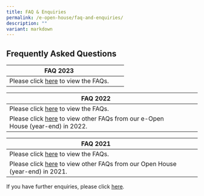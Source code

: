 ```yaml
---
title: FAQ & Enquiries
permalink: /e-open-house/faq-and-enquiries/
description: ""
variant: markdown
---
```

## Frequently Asked Questions



| FAQ 2023 |  |  |
| -------- | -------- | -------- |
| Please click [here](/files/FAQS\faqs%20eopen%20house%202023.pdf) to view the FAQs.  |     |    |

| FAQ 2022 |  |  |
| -------- | -------- | -------- |
| Please click [here](/files/e-Open%20House%202022Nov%20\_9%20Nov%2022.pdf) to view the FAQs.  |    |    |
| Please click [here](/files/%20from%20our%20e-Open%20House%20year-end%20in%202022.pdf) to view other FAQs from our e-Open House (year-end) in 2022. |    |    |

| FAQ 2021 |  |  |
| -------- | -------- | -------- |
| Please click [here](/files/e-Open%20House%202021%20Nov_FAQs.pdf) to view the FAQs.  |     |    |
|Please click [here](/files/e-Open%20House%202021%20Nov_Collated%20FAQs%20from%20online%20engagement%20session%2026%20Nov.pdf) to view other FAQs from our Open House (year-end) in 2021.  |     |    |


If you have further enquiries, please click [here](http://gg.gg/eOH_enquiries).